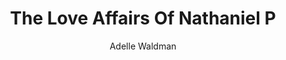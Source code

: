 ---
title: The Love Affairs Of Nathaniel P
author: Adelle Waldman
readingDate: 2015-03-05
purchaseLink:
---